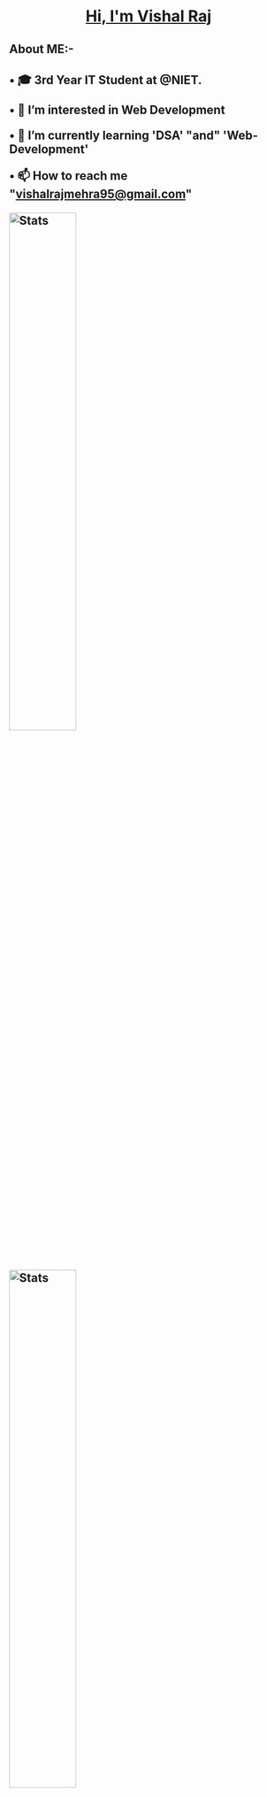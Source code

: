 <h1 align="center" ><a href="https://sajansharma0017.github.io/Portfolio-Sajan-Sharma-main/" target="_blank">Hi, I'm Vishal Raj </a>

  
<h2>About ME:-<h2>
• 🎓 3rd Year IT Student at @NIET.

• 👀 I’m interested in Web Development

• 🌱 I’m currently learning 'DSA' "and" 'Web-Development'

• 📫 How to reach me "vishalrajmehra95@gmail.com"

<a href="https://github-readme-stats.vercel.app">
        <img width="49%" alt="Stats" src="https://my-stats-lemon.vercel.app/api?username=vishalraj9102&show_icons=true&theme=tokyonight&hide_border=true"/>
    </a>
    <br/>
<a href="https://github-readme-stats.vercel.app">
        <img width="49%" alt="Stats" src="https://github-readme-stats.vercel.app/api/pin/?username=vishalraj9102&repo=Note_application&cache_seconds=86400&theme=highcontrast"/>
    </a>
